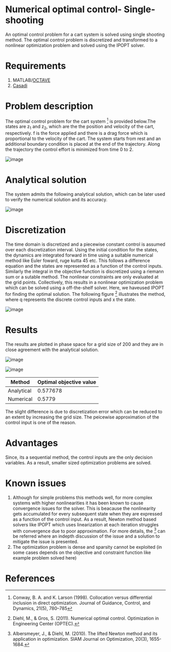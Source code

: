 # Numerical optimal control- Single-shooting

An optimal control problem for a cart system is solved using single shooting method. The optimal control problem is discretized and transformed to a nonlinear optimization problem and solved using the IPOPT solver.

# Requirements
1. MATLAB/[OCTAVE](https://octave.org/)
2. [Casadi](https://web.casadi.org/)

# Problem description

The optimal control problem for the cart system [^1] is provided below.The states are z<sub>1</sub> and z<sub>2</sub>, which are the the position and velocity of the cart, respectively. f is the force applied and there is a drag force which is proportional to the velocity of the cart. The system starts from rest and an additional boundary condition is placed at the end of the trajectory. Along the trajectory the control effort is minimized from time 0 to 2.

![image](https://user-images.githubusercontent.com/16457676/236567436-9d87b891-e74f-4299-802c-a394693c1f60.png)

# Analytical solution

The system admits the following analytical solution, which can be later used to verify the numerical solution and its accuracy.

![image](https://user-images.githubusercontent.com/16457676/236629178-b6da4837-b1d8-454d-9ec4-2d67fb1abeba.png)

# Discretization

The time domain is discretized and a piecewise constant control is assumed over each discretization interval. Using the initial condition for the states, the dynamics are integrated forward in time using a suitable numerical method like Euler foward, ruge kutta 45 etc. This follows a difference equation and the states are represented as a function of the control inputs. Similarly the integral in the objective function is discretized using a riemann sum or a sutable method. The nonlinear constraints are only evaluated at the grid points. Collectively, this results in a nonlinear optimization problem which can be solved using a off-the-shelf solver. Here, we haveused IPOPT for finding the optimal solution. The following figure [^2] illustrates the method, where q represents the discrete control inputs and x the state.

![image](https://user-images.githubusercontent.com/16457676/236629948-21ff2fb0-ab18-4f30-9996-298230e685be.png)

# Results

The results are plotted in phase space for a grid size of 200 and they are in close agreement with the analytical solution.

![image](https://github.com/sandeep026/Single-shooting-optimal-control/assets/16457676/fdd3bac6-e866-4300-8dcc-cc5924e10047)

![image](https://github.com/sandeep026/Single-shooting-optimal-control/assets/16457676/9bcdb07c-e4d3-4117-8086-dea87b1737be)

|Method|Optimal objective value|
|---|---|
|Analytical|0.577678|
|Numerical|0.5779|

The slight difference is due to discretization error which can be reduced to an extent by increasing the grid size. The peicewise approximation of the control input is one of the reason.

# Advantages

Since, its a sequential method, the control inputs are the only decision variables. As a result, smaller sized optimization problems are solved.


# Known issues

1. Although for simple problems this methods well, for more complex systems with higher nonlinearities it has been known to cause convergence issues for the solver. This is beacause the nonlinearity gets accumulated for every subsequent state when they are expressed as a function of the control input. As a result, Newton method based solvers like IPOPT which uses linearization at each iteration struggles with convergence due to poor approximation. For more details, the [^3] can be referred where an indepth discussion of the issue and a solution to mitigate the issue is presented.
2. The optimization problem is dense and sparsity cannot be exploited (in some cases depends on the objective and constraint function like example problem solved here)

# References

[^1]: Conway, B. A. and K. Larson (1998). Collocation versus differential inclusion in direct optimization. Journal of Guidance, Control, and Dynamics, 21(5), 780–785

[^2]: Diehl, M., & Gros, S. (2011). Numerical optimal control. Optimization in Engineering Center (OPTEC).

[^3]: Albersmeyer, J., & Diehl, M. (2010). The lifted Newton method and its application in optimization. SIAM Journal on Optimization, 20(3), 1655-1684.
